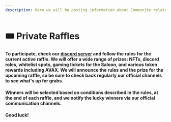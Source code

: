 ```yaml
---
description: Here we will be posting information about Community related weekly raffles.
---
```


# 🎟 Private Raffles

#### To participate, check our [discord server](https://discord.com/invite/dPNE6fK4S4) and follow the rules for the current active raffle. We will offer a wide range of prizes: NFTs, discord roles, whitelist spots, gaming tickets for the Saloon, and various token rewards including AVAX. We will announce the rules and the prize for the upcoming raffle, so be sure to check back regularly our official channels to see what's up for grabs.

#### Winners will be selected based on conditions described in the rules, at the end of each raffle, and we notify the lucky winners via our official communication channels.&#x20;

#### &#x20;Good luck!

